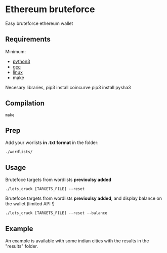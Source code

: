 # Ethereum bruteforce

Easy bruteforce ethereum wallet

## Requirements

Minimum:
+ [python3](https://www.python.org/)
+ [gcc](https://gcc.gnu.org/)
+ [linux](https://www.gnu.org/home.fr.html)
+ make

Necesary libraries,
	pip3 install coincurve
	pip3 install pysha3

## Compilation

```
make
```

## Prep

Add your worlists **in .txt format** in the folder:
```
./wordlists/
```

## Usage

Brutefoce targets from wordlists **previoulsy added**
```
./lets_crack [TARGETS_FILE] --reset
```

Brutefoce targets from wordlists **previoulsy added**, and display balance on the wallet (limited API !)
```
./lets_crack [TARGETS_FILE] --reset --balance
```

## Example

An example is available with some indian cities with the results in the "results" folder.
